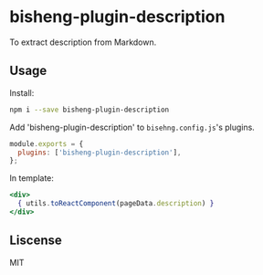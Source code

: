 # bisheng-plugin-description

To extract description from Markdown.

## Usage

Install:

```bash
npm i --save bisheng-plugin-description
```

Add 'bisheng-plugin-description' to `bisehng.config.js`'s plugins.

```js
module.exports = {
  plugins: ['bisheng-plugin-description'],
};
```

In template:

```jsx
<div>
  { utils.toReactComponent(pageData.description) }
</div>
```

## Liscense

MIT
